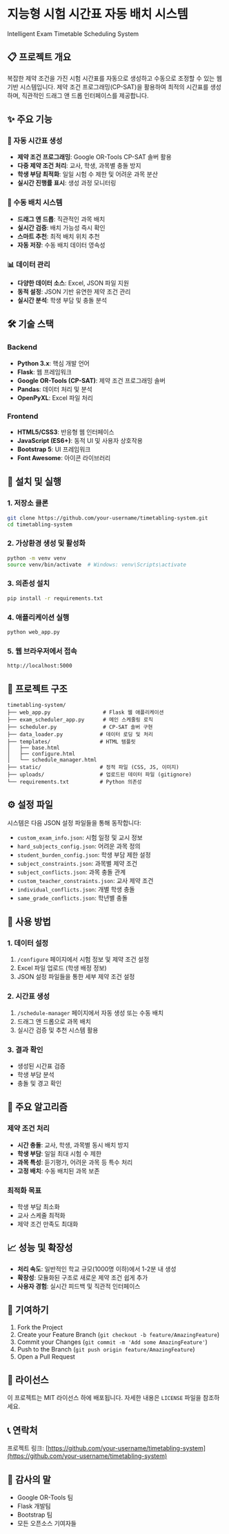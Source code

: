 # 지능형 시험 시간표 자동 배치 시스템

Intelligent Exam Timetable Scheduling System

## 📋 프로젝트 개요

복잡한 제약 조건을 가진 시험 시간표를 자동으로 생성하고 수동으로 조정할 수 있는 웹 기반 시스템입니다. 제약 조건 프로그래밍(CP-SAT)을 활용하여 최적의 시간표를 생성하며, 직관적인 드래그 앤 드롭 인터페이스를 제공합니다.

## ✨ 주요 기능

### 🤖 자동 시간표 생성
- **제약 조건 프로그래밍**: Google OR-Tools CP-SAT 솔버 활용
- **다중 제약 조건 처리**: 교사, 학생, 과목별 충돌 방지
- **학생 부담 최적화**: 일일 시험 수 제한 및 어려운 과목 분산
- **실시간 진행률 표시**: 생성 과정 모니터링

### 🎯 수동 배치 시스템
- **드래그 앤 드롭**: 직관적인 과목 배치
- **실시간 검증**: 배치 가능성 즉시 확인
- **스마트 추천**: 최적 배치 위치 추천
- **자동 저장**: 수동 배치 데이터 영속성

### 📊 데이터 관리
- **다양한 데이터 소스**: Excel, JSON 파일 지원
- **동적 설정**: JSON 기반 유연한 제약 조건 관리
- **실시간 분석**: 학생 부담 및 충돌 분석

## 🛠️ 기술 스택

### Backend
- **Python 3.x**: 핵심 개발 언어
- **Flask**: 웹 프레임워크
- **Google OR-Tools (CP-SAT)**: 제약 조건 프로그래밍 솔버
- **Pandas**: 데이터 처리 및 분석
- **OpenPyXL**: Excel 파일 처리

### Frontend
- **HTML5/CSS3**: 반응형 웹 인터페이스
- **JavaScript (ES6+)**: 동적 UI 및 사용자 상호작용
- **Bootstrap 5**: UI 프레임워크
- **Font Awesome**: 아이콘 라이브러리

## 🚀 설치 및 실행

### 1. 저장소 클론
```bash
git clone https://github.com/your-username/timetabling-system.git
cd timetabling-system
```

### 2. 가상환경 생성 및 활성화
```bash
python -m venv venv
source venv/bin/activate  # Windows: venv\Scripts\activate
```

### 3. 의존성 설치
```bash
pip install -r requirements.txt
```

### 4. 애플리케이션 실행
```bash
python web_app.py
```

### 5. 웹 브라우저에서 접속
```
http://localhost:5000
```

## 📁 프로젝트 구조

```
timetabling-system/
├── web_app.py                 # Flask 웹 애플리케이션
├── exam_scheduler_app.py      # 메인 스케줄링 로직
├── scheduler.py               # CP-SAT 솔버 구현
├── data_loader.py            # 데이터 로딩 및 처리
├── templates/                # HTML 템플릿
│   ├── base.html
│   ├── configure.html
│   └── schedule_manager.html
├── static/                   # 정적 파일 (CSS, JS, 이미지)
├── uploads/                  # 업로드된 데이터 파일 (gitignore)
└── requirements.txt          # Python 의존성
```

## ⚙️ 설정 파일

시스템은 다음 JSON 설정 파일들을 통해 동작합니다:

- `custom_exam_info.json`: 시험 일정 및 교시 정보
- `hard_subjects_config.json`: 어려운 과목 정의
- `student_burden_config.json`: 학생 부담 제한 설정
- `subject_constraints.json`: 과목별 제약 조건
- `subject_conflicts.json`: 과목 충돌 관계
- `custom_teacher_constraints.json`: 교사 제약 조건
- `individual_conflicts.json`: 개별 학생 충돌
- `same_grade_conflicts.json`: 학년별 충돌

## 🎯 사용 방법

### 1. 데이터 설정
1. `/configure` 페이지에서 시험 정보 및 제약 조건 설정
2. Excel 파일 업로드 (학생 배정 정보)
3. JSON 설정 파일들을 통한 세부 제약 조건 설정

### 2. 시간표 생성
1. `/schedule-manager` 페이지에서 자동 생성 또는 수동 배치
2. 드래그 앤 드롭으로 과목 배치
3. 실시간 검증 및 추천 시스템 활용

### 3. 결과 확인
- 생성된 시간표 검증
- 학생 부담 분석
- 충돌 및 경고 확인

## 🔧 주요 알고리즘

### 제약 조건 처리
- **시간 충돌**: 교사, 학생, 과목별 동시 배치 방지
- **학생 부담**: 일일 최대 시험 수 제한
- **과목 특성**: 듣기평가, 어려운 과목 등 특수 처리
- **고정 배치**: 수동 배치된 과목 보존

### 최적화 목표
- 학생 부담 최소화
- 교사 스케줄 최적화
- 제약 조건 만족도 최대화

## 📈 성능 및 확장성

- **처리 속도**: 일반적인 학교 규모(1000명 이하)에서 1-2분 내 생성
- **확장성**: 모듈화된 구조로 새로운 제약 조건 쉽게 추가
- **사용자 경험**: 실시간 피드백 및 직관적 인터페이스

## 🤝 기여하기

1. Fork the Project
2. Create your Feature Branch (`git checkout -b feature/AmazingFeature`)
3. Commit your Changes (`git commit -m 'Add some AmazingFeature'`)
4. Push to the Branch (`git push origin feature/AmazingFeature`)
5. Open a Pull Request

## 📄 라이선스

이 프로젝트는 MIT 라이선스 하에 배포됩니다. 자세한 내용은 `LICENSE` 파일을 참조하세요.

## 📞 연락처

프로젝트 링크: [https://github.com/your-username/timetabling-system](https://github.com/your-username/timetabling-system)

## 🙏 감사의 말

- Google OR-Tools 팀
- Flask 개발팀
- Bootstrap 팀
- 모든 오픈소스 기여자들